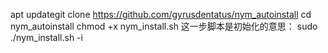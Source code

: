 apt updategit clone https://github.com/gyrusdentatus/nym_autoinstall
cd nym_autoinstall
chmod +x nym_install.sh
这一步脚本是初始化的意思：
sudo ./nym_install.sh -i
